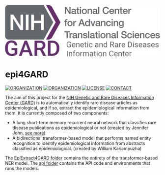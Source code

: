 <img src="ncats.png" alt="NCATS Logo" style="width:600px;" class="center">
<br>
<img src="Logo_GARD_fullres.png" alt="GARD Logo" style="width:500px;" class="center">

# epi4GARD
[![ORGANIZATION](https://img.shields.io/badge/NIH-2F5486)](https://nih.gov/)
[![ORGANIZATION](https://img.shields.io/badge/NCATS-5F3168)](https://ncats.nih.gov/)
[![LICENSE](https://img.shields.io/badge/license-National%20Center%20for%20Advancing%20Translational%20Sciences-lightgrey?style=black)](LICENSE)
[![CONTACT](https://img.shields.io/badge/contact-William.Kariampuzha%40nih.gov-blue)](mailto:William.Kariampuzha@nih.gov)

The aim of this project for the [NIH Genetic and Rare Diseases Information Center (GARD)](https://rarediseases.info.nih.gov/) is to automatically identify rare disease articles as epidemiological, and if so, extract the epidemiological information from them. It is currently composed of two components:
 - A long short-term memory recurrent neural network that classifies rare disease publications as epidemiological or not (created by Jennifer John, [see more](https://knowledge.amia.org/73035-amia-1.4612663/t002-1.4614253/t002-1.4614254/3475589-1.4614363/3475589-1.4614364?qr=1))
 - A bidirectional transformer-based model that performs named entity recognition to identify epidemiological information from abstracts classified as epidemiological. (created by William Kariampuzha)

The [EpiExtract4GARD folder](/EpiExtract4GARD#epiextract4gard) contains the entirety of the transformer-based NER model.
The [api folder](./api) contains the API code and environments that runs the models.
